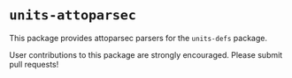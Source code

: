 `units-attoparsec`
============

This package provides attoparsec parsers for the
`units-defs` package. 

User contributions to this package are strongly encouraged. Please
submit pull requests!
